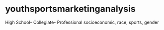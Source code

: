 # youthsportsmarketinganalysis
High School- Collegiate- Professional
socioeconomic, race, sports, gender

